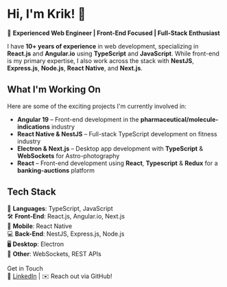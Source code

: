 # Hi, I'm Krik! 👋  

🚀 **Experienced Web Engineer | Front-End Focused | Full-Stack Enthusiast**  

I have **10+ years of experience** in web development, specializing in **React.js** and **Angular.io** using **TypeScript** and **JavaScript**. While front-end is my primary expertise, I also work across the stack with **NestJS**, **Express.js**, **Node.js**, **React Native**, and **Next.js**.  

## What I'm Working On  
Here are some of the exciting projects I'm currently involved in:  

- **Angular 19** – Front-end development in the **pharmaceutical/molecule-indications** industry  
- **React Native & NestJS** – Full-stack TypeScript development on fitness industry
- **Electron & Next.js** – Desktop app development with **TypeScript** & **WebSockets** for Astro-photography 
- **React** – Front-end development using **React**, **Typescript** & **Redux** for a **banking-auctions** platform


## Tech Stack  
🔧 **Languages**: TypeScript, JavaScript  
🛠️ **Front-End**: React.js, Angular.io, Next.js  
📱 **Mobile**: React Native  
💻 **Back-End**: NestJS, Express.js, Node.js  
🖥️ **Desktop**: Electron  
🔗 **Other**: WebSockets, REST APIs  
<br>
Get in Touch  
💼 [LinkedIn](https://www.linkedin.com/in/krikor-tsakmatzian/) | ✉️ Reach out via GitHub!  

